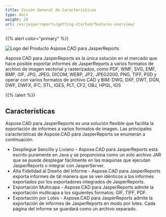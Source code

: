 ```yaml
---
title: Visión General de Características
type: docs
weight: 20
url: /es/jasperreports/getting-started/features-overview/
---
```


{{% alert color="primary" %}}

![Logo del Producto Aspose.CAD para JasperReports](/cad/_assets/home_3.png)

Aspose.CAD para JasperReports es la única solución en el mercado que hace posible exportar informes de JasperReports a varios formatos de archivo de imagen vectorial y rasterizados, como PDF, WMF, SVG, EMF, BMP, GIF, JPG, JPEG, DICOM, WEBP, JP2, JPEG2000, PNG, TIFF, PSD y operar con varios formatos de archivo CAD y BIM: DWG, DXF, DWT, DGN, DWF, DWFX, IFC, STL, IGES, PLT, CF2, OBJ, HPGL, IGS

{{% /alert %}}

## Características

Aspose.CAD para JasperReports es una solución flexible que facilita la exportación de informes a varios formatos de imagen. Las principales características de Aspose.CAD para JasperReports se enumeran a continuación.

- Despliegue Sencillo y Liviano - Aspose.CAD para JasperReports está escrito puramente en Java y se proporciona como un solo archivo JAR que se puede desplegar fácilmente en las máquinas que ejecutan JasperReports o integrar con JasperServer.
- Alta Fidelidad al Diseño del Informe - Aspose.CAD para JasperReports exporta informes de tal manera que se ven idénticos a los informes exportados por los exportadores integrados de JasperReports.
- Exportación Multicapa - Aspose.CAD para JasperReports admite la exportación multicapa a los siguientes formatos: GIF, TIFF, PDF.
- Exportación por Lotes - Aspose.CAD para JasperReports admite la exportación de informes de JasperReports en modo por lotes. Cada página del informe se guardará como un archivo separado.
